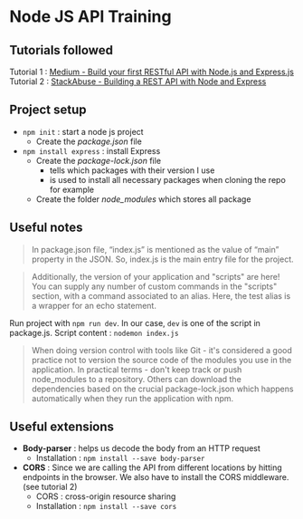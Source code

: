# Node JS API Training

## Tutorials followed  

Tutorial 1 : [Medium - Build your first RESTful API with Node.js and Express.js](https://medium.com/@sayalijangam17/build-your-first-restful-api-with-node-js-and-express-js-fe5c21b6a667)  
Tutorial 2 : [StackAbuse - Building a REST API with Node and Express](https://stackabuse.com/building-a-rest-api-with-node-and-express/)

## Project setup

- `npm init` : start a node js project
  - Create the *package.json* file
- `npm install express` : install Express
  - Create the *package-lock.json* file
    - tells which packages with their version I use
    - is used to install all necessary packages when cloning the repo for example
  - Create the folder *node_modules* which stores all package

## Useful notes

> In package.json file, “index.js” is mentioned as the value of “main” property in the JSON. So, index.js is the main 
> entry file for the project.

>Additionally, the version of your application and "scripts" are here! You can supply any number of custom commands in 
> the "scripts" section, with a command associated to an alias. Here, the test alias is a wrapper for an echo statement.



Run project with `npm run dev`. In our case, `dev` is one of the script in package.js. Script content : `nodemon index.js`

> When doing version control with tools like Git - it's considered a good practice not to version the source code 
> of the modules you use in the application. In practical terms - don't keep track or push node_modules to a repository.
> Others can download the dependencies based on the crucial package-lock.json which happens automatically when they run 
> the application with npm.

## Useful extensions

- **Body-parser** : helps us decode the body from an HTTP request
  - Installation : `npm install --save body-parser`
- **CORS** : Since we are calling the API from different locations by hitting endpoints in the browser. We also have to install the CORS middleware. (see tutorial 2)
  - CORS : cross-origin resource sharing 
  - Installation : `npm install --save cors`